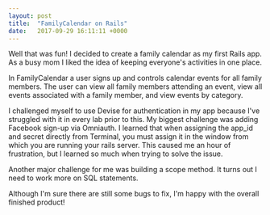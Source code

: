 ```yaml
---
layout: post
title:  "FamilyCalendar on Rails"
date:   2017-09-29 16:11:11 +0000
---
```



Well that was fun! I decided to create a family calendar as my first Rails app. As a busy mom I liked the idea of keeping everyone's activities in one place. 

In FamilyCalendar a user signs up and controls calendar events for all family members. The user can view all family members attending an event, view all events associated with a family member, and view events by category. 

I challenged myself to use Devise for authentication in my app because I've struggled with it in every lab prior to this. My biggest challenge was adding Facebook sign-up via Omniauth. I learned that when assigning the app_id and secret directly from Terminal, you must assign it in the window from which you are running your rails server. This caused me an hour of frustration, but I learned so much when trying to solve the issue. 

Another major challenge for me was building a scope method. It turns out I need to work more on SQL statements. 

Although I'm sure there are still some bugs to fix, I'm happy with the overall finished product!
